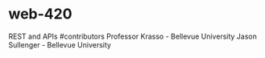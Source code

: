 # web-420
REST and APIs
#contributors
Professor Krasso - Bellevue University
Jason Sullenger - Bellevue University